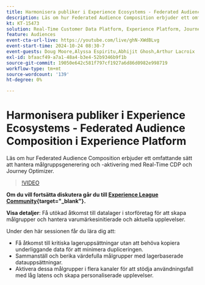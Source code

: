 ```yaml
---
title: Harmonisera publiker i Experience Ecosystems - Federated Audience Composition i Experience Platform
description: Läs om hur Federated Audience Composition erbjuder ett omfattande sätt att hantera målgruppsgenerering och -aktivering med Real-Time CDP och Journey Optimizer.
kt: KT-15473
solution: Real-Time Customer Data Platform, Experience Platform, Journey Optimizer
feature: Audiences
event-cta-url-live: https://youtube.com/live/ghN-XWdBLvg
event-start-time: 2024-10-24 08:30-7
event-guests: Doug Moore,Alyssa Espiritu,Abhijit Ghosh,Arthur Lacroix
exl-id: bfaacf49-a7a1-48a4-b3e4-52b9346b9f1b
source-git-commit: 19050e642c581f797cf1927a6d86d0982e998719
workflow-type: tm+mt
source-wordcount: '139'
ht-degree: 0%

---
```


# Harmonisera publiker i Experience Ecosystems - Federated Audience Composition i Experience Platform

Läs om hur Federated Audience Composition erbjuder ett omfattande sätt att hantera målgruppsgenerering och -aktivering med Real-Time CDP och Journey Optimizer.

>[!VIDEO](https://video.tv.adobe.com/v/3436457?quality=12&learn=on)

**Om du vill fortsätta diskutera går du till [Experience League Community](https://experienceleaguecommunities.adobe.com/t5/adobe-experience-platform/adobe-experience-league-live-harmonize-audiences-in-experience/m-p/718976#M636){target="_blank"}.**

**Visa detaljer**:
Få utökad åtkomst till datalager i storföretag för att skapa målgrupper och hantera varumärkesinitierade och aktuella upplevelser.

Under den här sessionen får du lära dig att:

* Få åtkomst till kritiska lageruppsättningar utan att behöva kopiera underliggande data för att minimera dupliceringen.
* Sammanställ och berika värdefulla målgrupper med lagerbaserade datauppsättningar.
* Aktivera dessa målgrupper i flera kanaler för att stödja användningsfall med låg latens och skapa personaliserade upplevelser.
